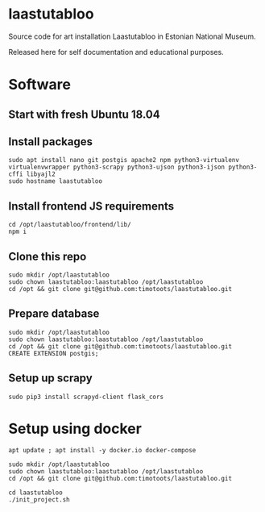 # laastutabloo
Source code for art installation Laastutabloo in Estonian National Museum.

Released here for self documentation and educational purposes.

# Software

## Start with fresh Ubuntu 18.04

## Install packages
```
sudo apt install nano git postgis apache2 npm python3-virtualenv virtualenvwrapper python3-scrapy python3-ujson python3-ijson python3-cffi libyajl2
sudo hostname laastutabloo

```

## Install frontend JS requirements
```
cd /opt/laastutabloo/frontend/lib/
npm i

```

## Clone this repo
```
sudo mkdir /opt/laastutabloo
sudo chown laastutabloo:laastutabloo /opt/laastutabloo 
cd /opt && git clone git@github.com:timotoots/laastutabloo.git
```

## Prepare database
```
sudo mkdir /opt/laastutabloo
sudo chown laastutabloo:laastutabloo /opt/laastutabloo 
cd /opt && git clone git@github.com:timotoots/laastutabloo.git
CREATE EXTENSION postgis;

```



## Setup up scrapy
```
sudo pip3 install scrapyd-client flask_cors 

```

# Setup using docker
```
apt update ; apt install -y docker.io docker-compose

sudo mkdir /opt/laastutabloo
sudo chown laastutabloo:laastutabloo /opt/laastutabloo 
cd /opt && git clone git@github.com:timotoots/laastutabloo.git

cd laastutabloo
./init_project.sh
```




